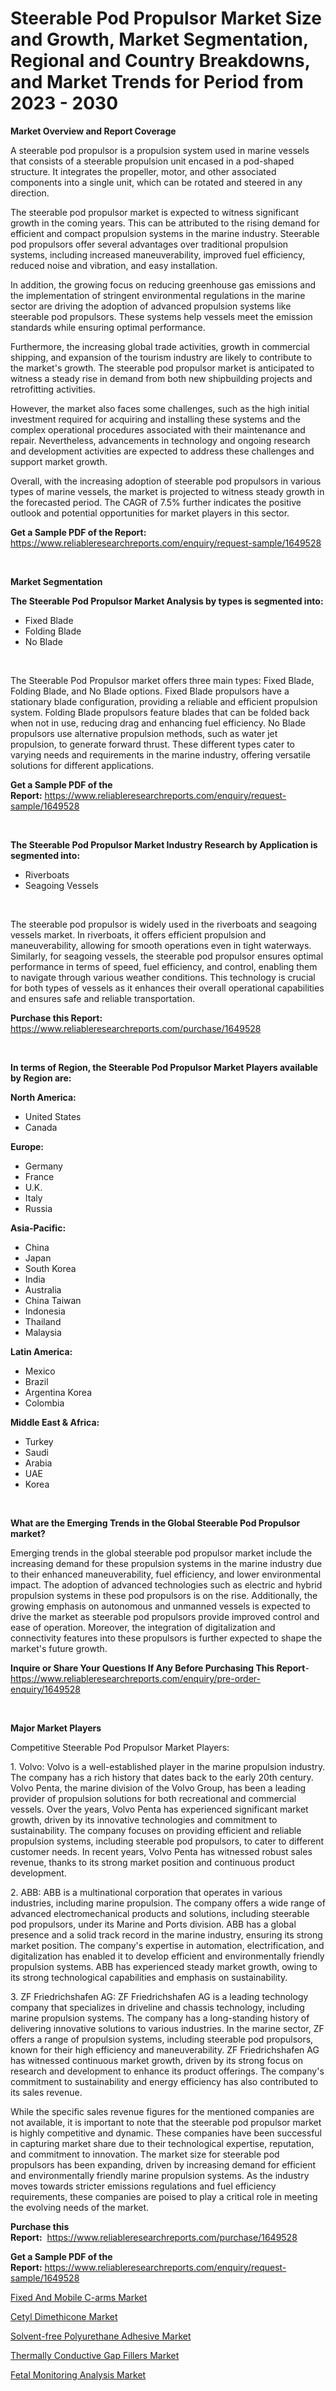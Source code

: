 <p><h1>Steerable Pod Propulsor Market Size and Growth, Market Segmentation, Regional and Country Breakdowns, and Market Trends for Period from 2023 -  2030</h1></p><p><strong>Market Overview and Report Coverage</strong></p>
<p><p>A steerable pod propulsor is a propulsion system used in marine vessels that consists of a steerable propulsion unit encased in a pod-shaped structure. It integrates the propeller, motor, and other associated components into a single unit, which can be rotated and steered in any direction.</p><p>The steerable pod propulsor market is expected to witness significant growth in the coming years. This can be attributed to the rising demand for efficient and compact propulsion systems in the marine industry. Steerable pod propulsors offer several advantages over traditional propulsion systems, including increased maneuverability, improved fuel efficiency, reduced noise and vibration, and easy installation.</p><p>In addition, the growing focus on reducing greenhouse gas emissions and the implementation of stringent environmental regulations in the marine sector are driving the adoption of advanced propulsion systems like steerable pod propulsors. These systems help vessels meet the emission standards while ensuring optimal performance.</p><p>Furthermore, the increasing global trade activities, growth in commercial shipping, and expansion of the tourism industry are likely to contribute to the market's growth. The steerable pod propulsor market is anticipated to witness a steady rise in demand from both new shipbuilding projects and retrofitting activities.</p><p>However, the market also faces some challenges, such as the high initial investment required for acquiring and installing these systems and the complex operational procedures associated with their maintenance and repair. Nevertheless, advancements in technology and ongoing research and development activities are expected to address these challenges and support market growth.</p><p>Overall, with the increasing adoption of steerable pod propulsors in various types of marine vessels, the market is projected to witness steady growth in the forecasted period. The CAGR of 7.5% further indicates the positive outlook and potential opportunities for market players in this sector.</p></p>
<p><strong>Get a Sample PDF of the Report:</strong> <a href="https://www.reliableresearchreports.com/enquiry/request-sample/1649528">https://www.reliableresearchreports.com/enquiry/request-sample/1649528</a></p>
<p>&nbsp;</p>
<p><strong>Market Segmentation</strong></p>
<p><strong>The Steerable Pod Propulsor Market Analysis by types is segmented into:</strong></p>
<p><ul><li>Fixed Blade</li><li>Folding Blade</li><li>No Blade</li></ul></p>
<p>&nbsp;</p>
<p><p>The Steerable Pod Propulsor market offers three main types: Fixed Blade, Folding Blade, and No Blade options. Fixed Blade propulsors have a stationary blade configuration, providing a reliable and efficient propulsion system. Folding Blade propulsors feature blades that can be folded back when not in use, reducing drag and enhancing fuel efficiency. No Blade propulsors use alternative propulsion methods, such as water jet propulsion, to generate forward thrust. These different types cater to varying needs and requirements in the marine industry, offering versatile solutions for different applications.</p></p>
<p><strong>Get a Sample PDF of the Report:</strong>&nbsp;<a href="https://www.reliableresearchreports.com/enquiry/request-sample/1649528">https://www.reliableresearchreports.com/enquiry/request-sample/1649528</a></p>
<p>&nbsp;</p>
<p><strong>The Steerable Pod Propulsor Market Industry Research by Application is segmented into:</strong></p>
<p><ul><li>Riverboats</li><li>Seagoing Vessels</li></ul></p>
<p>&nbsp;</p>
<p><p>The steerable pod propulsor is widely used in the riverboats and seagoing vessels market. In riverboats, it offers efficient propulsion and maneuverability, allowing for smooth operations even in tight waterways. Similarly, for seagoing vessels, the steerable pod propulsor ensures optimal performance in terms of speed, fuel efficiency, and control, enabling them to navigate through various weather conditions. This technology is crucial for both types of vessels as it enhances their overall operational capabilities and ensures safe and reliable transportation.</p></p>
<p><strong>Purchase this Report:</strong>&nbsp; <a href="https://www.reliableresearchreports.com/purchase/1649528">https://www.reliableresearchreports.com/purchase/1649528</a></p>
<p>&nbsp;</p>
<p><strong>In terms of Region, the Steerable Pod Propulsor Market Players available by Region are:</strong></p>
<p>
    <p> <strong> North America: </strong>
        <ul>
            <li>United States</li>
            <li>Canada</li>
        </ul>
        </p> 
    <p> <strong> Europe: </strong>
        <ul>
            <li>Germany</li>
            <li>France</li>
            <li>U.K.</li>
            <li>Italy</li>
            <li>Russia</li>
        </ul>
        </p> 
    <p> <strong> Asia-Pacific: </strong>
        <ul>
            <li>China</li>
            <li>Japan</li>
            <li>South Korea</li>
            <li>India</li>
            <li>Australia</li>
            <li>China Taiwan</li>
            <li>Indonesia</li>
            <li>Thailand</li>
            <li>Malaysia</li>
        </ul>
        </p> 
    <p> <strong> Latin America: </strong>
        <ul>
            <li>Mexico</li>
            <li>Brazil</li>
            <li>Argentina Korea</li>
            <li>Colombia</li>
        </ul>
        </p> 
    <p> <strong> Middle East & Africa: </strong>
        <ul>
            <li>Turkey</li>
            <li>Saudi</li>
            <li>Arabia</li>
            <li>UAE</li>
            <li>Korea</li>
        </ul>
    </p>
    </p>
<p>&nbsp;</p>
<p><strong>What are the Emerging Trends in the Global Steerable Pod Propulsor market?</strong></p>
<p><p>Emerging trends in the global steerable pod propulsor market include the increasing demand for these propulsion systems in the marine industry due to their enhanced maneuverability, fuel efficiency, and lower environmental impact. The adoption of advanced technologies such as electric and hybrid propulsion systems in these pod propulsors is on the rise. Additionally, the growing emphasis on autonomous and unmanned vessels is expected to drive the market as steerable pod propulsors provide improved control and ease of operation. Moreover, the integration of digitalization and connectivity features into these propulsors is further expected to shape the market's future growth.</p></p>
<p><strong>Inquire or Share Your Questions If Any Before Purchasing This Report</strong>- <a href="https://www.reliableresearchreports.com/enquiry/pre-order-enquiry/1649528">https://www.reliableresearchreports.com/enquiry/pre-order-enquiry/1649528</a></p>
<p>&nbsp;</p>
<p><strong>Major Market Players</strong></p>
<p><p>Competitive Steerable Pod Propulsor Market Players:</p><p>1. Volvo: Volvo is a well-established player in the marine propulsion industry. The company has a rich history that dates back to the early 20th century. Volvo Penta, the marine division of the Volvo Group, has been a leading provider of propulsion solutions for both recreational and commercial vessels. Over the years, Volvo Penta has experienced significant market growth, driven by its innovative technologies and commitment to sustainability. The company focuses on providing efficient and reliable propulsion systems, including steerable pod propulsors, to cater to different customer needs. In recent years, Volvo Penta has witnessed robust sales revenue, thanks to its strong market position and continuous product development.</p><p>2. ABB: ABB is a multinational corporation that operates in various industries, including marine propulsion. The company offers a wide range of advanced electromechanical products and solutions, including steerable pod propulsors, under its Marine and Ports division. ABB has a global presence and a solid track record in the marine industry, ensuring its strong market position. The company's expertise in automation, electrification, and digitalization has enabled it to develop efficient and environmentally friendly propulsion systems. ABB has experienced steady market growth, owing to its strong technological capabilities and emphasis on sustainability.</p><p>3. ZF Friedrichshafen AG: ZF Friedrichshafen AG is a leading technology company that specializes in driveline and chassis technology, including marine propulsion systems. The company has a long-standing history of delivering innovative solutions to various industries. In the marine sector, ZF offers a range of propulsion systems, including steerable pod propulsors, known for their high efficiency and maneuverability. ZF Friedrichshafen AG has witnessed continuous market growth, driven by its strong focus on research and development to enhance its product offerings. The company's commitment to sustainability and energy efficiency has also contributed to its sales revenue.</p><p>While the specific sales revenue figures for the mentioned companies are not available, it is important to note that the steerable pod propulsor market is highly competitive and dynamic. These companies have been successful in capturing market share due to their technological expertise, reputation, and commitment to innovation. The market size for steerable pod propulsors has been expanding, driven by increasing demand for efficient and environmentally friendly marine propulsion systems. As the industry moves towards stricter emissions regulations and fuel efficiency requirements, these companies are poised to play a critical role in meeting the evolving needs of the market.</p></p>
<p><strong>Purchase this Report:</strong>&nbsp;&nbsp;<a href="https://www.reliableresearchreports.com/purchase/1649528">https://www.reliableresearchreports.com/purchase/1649528</a></p>
<p></p>
<p><strong>Get a Sample PDF of the Report:</strong>&nbsp;<a href="https://www.reliableresearchreports.com/enquiry/request-sample/1649528">https://www.reliableresearchreports.com/enquiry/request-sample/1649528</a></p>
<p><p><a href="https://medium.com/@robinsinghrp23/fixed-and-mobile-c-arms-market-size-and-market-trends-complete-industry-overview-2023-to-2030-43d065429681">Fixed And Mobile C-arms Market</a></p><p><a href="https://www.linkedin.com/pulse/cetyl-dimethicone-market-research-report-unlocks-analysis/">Cetyl Dimethicone Market</a></p><p><a href="https://www.linkedin.com/pulse/solvent-free-polyurethane-adhesive-market-size-growth-forecast/">Solvent-free Polyurethane Adhesive Market</a></p><p><a href="https://www.linkedin.com/pulse/thermally-conductive-gap-fillers-market-challenges-opportunities/">Thermally Conductive Gap Fillers Market</a></p><p><a href="https://medium.com/@abhishekreliable23/fetal-monitoring-analysis-market-analysis-and-sze-forecasted-for-period-from-2023-to-2030-56c31dcaec03">Fetal Monitoring Analysis Market</a></p></p>